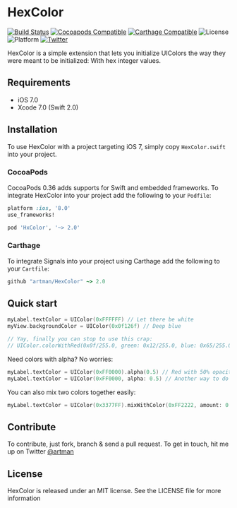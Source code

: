 # HexColor
[![Build Status](https://travis-ci.org/artman/HexColor.svg)](https://travis-ci.org/artman/HexColor)
[![Cocoapods Compatible](https://img.shields.io/cocoapods/v/HxColor.svg)](https://cocoapods.org/pods/HxColor)
[![Carthage Compatible](https://img.shields.io/badge/Carthage-compatible-4BC51D.svg?style=flat)](https://github.com/Carthage/Carthage)
![License](https://img.shields.io/cocoapods/l/HxColor.svg?style=flat&color=gray)
![Platform](https://img.shields.io/cocoapods/p/HxColor.svg?style=flat)
[![Twitter](https://img.shields.io/badge/twitter-@artman-blue.svg?style=flat)](http://twitter.com/artman)

HexColor is a simple extension that lets you initialize UIColors the way they were meant to be initialized: With hex integer values.

## Requirements

- iOS 7.0
- Xcode 7.0 (Swift 2.0)

## Installation

To use HexColor with a project targeting iOS 7, simply copy `HexColor.swift` into your project.

### CocoaPods

CocoaPods 0.36 adds supports for Swift and embedded frameworks. To integrate HexColor into your project add the following to your `Podfile`:

```ruby
platform :ios, '8.0'
use_frameworks!

pod 'HxColor', '~> 2.0'
```

### Carthage

To integrate Signals into your project using Carthage add the following to your `Cartfile`:

```ruby
github "artman/HexColor" ~> 2.0
```

## Quick start

```Swift
myLabel.textColor = UIColor(0xFFFFFF) // Let there be white
myView.backgroundColor = UIColor(0x0f126f) // Deep blue

// Yay, finally you can stop to use this crap:
// UIColor.colorWithRed(0x0f/255.0, green: 0x12/255.0, blue: 0x65/255.0, 1.0)
```

Need colors with alpha? No worries:

```Swift
myLabel.textColor = UIColor(0xFF0000).alpha(0.5) // Red with 50% opacity
myLabel.textColor = UIColor(0xFF0000, alpha: 0.5) // Another way to do this
```

You can also mix two colors together easily:

```Swift
myLabel.textColor = UIColor(0x3377FF).mixWithColor(0xFF2222, amount: 0.25)
```

## Contribute

To contribute, just fork, branch & send a pull request. To get in touch, hit me up on Twitter [@artman](http://twitter.com/artman)

## License

HexColor is released under an MIT license. See the LICENSE file for more information
